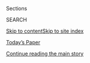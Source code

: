 <div id="app">

<div>

<div class="NYTAppHideMasthead css-1r6wvpq e1suatyy0">

<div class="section css-ui9rw0 e1suatyy2">

<div class="css-eph4ug er09x8g0">

<div class="css-6n7j50">

</div>

<span class="css-1dv1kvn">Sections</span>

<div class="css-10488qs">

<span class="css-1dv1kvn">SEARCH</span>

</div>

[Skip to content](#site-content)[Skip to site
index](#site-index)

</div>

<div class="css-10698na e1huz5gh0">

</div>

</div>

<div id="masthead-bar-one" class="section hasLinks css-15hmgas e1csuq9d3">

<div class="css-uqyvli e1csuq9d0">

</div>

<div class="css-1uqjmks e1csuq9d1">

</div>

<div class="css-9e9ivx">

[](https://myaccount.nytimes.com/auth/login?response_type=cookie&client_id=vi)

</div>

<div class="css-1bvtpon e1csuq9d2">

[Today’s Paper](https://www.nytimes.com/section/todayspaper)

</div>

</div>

</div>

</div>

<div data-aria-hidden="false">

<div id="site-content" data-role="main">

<div id="top-wrapper" class="css-15p45cc eaca97t0" type="top">

<div id="top-slug" class="css-19x0jxb eaca97t1" hidden="">

Advertisement

</div>

[Continue reading the main
story](#after-top)

<div class="ad top-wrapper" style="text-align:center;height:100%;display:block;min-height:90px">

<div id="top" class="place-ad" data-position="top" data-size-key="top">

</div>

</div>

<div id="after-top">

</div>

</div>

<div id="byline" class="section css-15h4p1b e9abtgs0">

<div class="css-1j21atc e1svk9qx1">

<div class="css-nfcc9b e1svk9qx3">

<div class="css-cnx41t">

![Portrait of Suhasini
Raj](https://static01.nyt.com/images/2019/11/22/reader-center/author-Suhasini-Raj/author-Suhasini-Raj-thumbLarge.png)

</div>

<div class="css-vl9dhg e1svk9qx5">

<div class="css-1nrhkj6 e1svk9qx6">

# Suhasini Raj

</div>

## <span></span>

Suhasini Raj has worked for over a decade as an investigative journalist
with Indian and international news outlets. 

<span class="css-dd5dyy">More**</span>

</div>

</div>

</div>

<div>

<div id="mid1-wrapper" class="css-1mn4oms eaca97t0" type="rank">

<div id="mid1-slug" class="css-1tag3rd eaca97t1">

Advertisement

</div>

[Continue reading the main
story](#after-mid1)

<div id="mid1" class="ad mid1-wrapper" style="text-align:center;height:100%;display:block">

</div>

<div id="after-mid1">

</div>

</div>

</div>

<div class="css-185go5a e1o5byef0">

<div class="css-15cbhtu">

  - [Latest](#stream-panel)
  - <span class="css-6n7j50">Search</span>
    <div class="control">
    <div class="label-container css-1dv1kvn">
    Search
    </div>
    <div class="css-wm4t3d">
    **<span id="clear-search-input" class="css-1dv1kvn">Clear this text
    input</span>
    </div>
    </div>
    <span class="css-1iovbfw"></span>

<div id="stream-panel" class="section css-8msx5b e1jz0cab1">

<div class="css-13mho3u">

1.  
    
    <div class="css-1cp3ece">
    
    <div class="css-1l4spti">
    
    [](/2020/07/23/world/asia/india-congress-sachin-pilot.html)
    
    <div class="css-79elbk">
    
    ![](https://static01.nyt.com/images/2020/07/23/world/23india-congress1/23india-congress1-thumbWide.jpg?quality=75&auto=webp&disable=upscale)
    
    </div>
    
    ## Scandal and Infighting Erupt Within India’s Ailing Congress Party
    
    Sachin Pilot, a prominent Congress politician, has been sidelined
    after being accused of bribing members to defect to Narendra Modi’s
    Bharatiya Janata Party.
    
    <div class="css-1nqbnmb ea5icrr0">
    
    By <span class="css-1n7hynb">Kai Schultz <span>and</span> Suhasini
    Raj</span>
    
    </div>
    
    </div>
    
    <div class="css-1lc2l26 e1xfvim33">
    
    </div>
    
    </div>

2.  
    
    <div class="css-1cp3ece">
    
    <div class="css-1l4spti">
    
    [](/2020/06/21/world/asia/coronavirus-india-hospitals-pregnant.html)
    
    <div class="css-79elbk">
    
    ![](https://static01.nyt.com/images/2020/06/19/world/00virus-india-hospital001sub/00virus-india-hospital001sub-thumbWide.jpg?quality=75&auto=webp&disable=upscale)
    
    </div>
    
    ## 8 Hospitals in 15 Hours: A Pregnant Woman’s Crisis in the Pandemic
    
    Her baby was coming, and her complications were growing more
    dangerous. But nowhere would take her — an increasingly common story
    as India’s health care system buckles under pressure.
    
    <div class="css-1nqbnmb ea5icrr0">
    
    By <span class="css-1n7hynb">Jeffrey Gettleman <span>and</span>
    Suhasini
    Raj</span>
    
    </div>
    
    </div>
    
    <div class="css-1lc2l26 e1xfvim33">
    
    </div>
    
    </div>

3.  
    
    <div class="css-1cp3ece">
    
    <div class="css-1l4spti">
    
    [](/2020/06/09/world/asia/india-coronavirus-women-economy.html)
    
    <div class="css-79elbk">
    
    ![](https://static01.nyt.com/images/2020/06/08/world/00virus-india-women4/00virus-india-women4-thumbWide-v2.jpg?quality=75&auto=webp&disable=upscale)
    
    </div>
    
    ## For Indian Women, the Coronavirus Economy Is a Devastating Setback
    
    India’s women were already dropping out of the labor force.
    Coronavirus restrictions — and one of the worst economic slumps in
    decades — threaten even more losses for them.
    
    <div class="css-1nqbnmb ea5icrr0">
    
    By <span class="css-1n7hynb">Kai Schultz <span>and</span> Suhasini
    Raj</span>
    
    </div>
    
    </div>
    
    <div class="css-1lc2l26 e1xfvim33">
    
    </div>
    
    </div>

4.  
    
    <div class="css-1cp3ece">
    
    <div class="css-1l4spti">
    
    [](/2020/05/27/world/asia/india-locusts-jaipur.html)
    
    <div class="css-79elbk">
    
    ![](https://static01.nyt.com/images/2020/05/27/world/27india-locusts-1/27india-locusts-1-thumbWide-v2.jpg?quality=75&auto=webp&disable=upscale)
    
    </div>
    
    ## ‘Overtaken by Aliens’: India Faces Another Plague as Locusts Swarm
    
    Blizzards of bugs are descending on India at an already tough time.
    Scientists say climate change is making the infestation worse.
    
    <div class="css-1nqbnmb ea5icrr0">
    
    By <span class="css-1n7hynb">Jeffrey Gettleman <span>and</span>
    Suhasini
    Raj</span>
    
    </div>
    
    </div>
    
    <div class="css-1lc2l26 e1xfvim33">
    
    </div>
    
    </div>

5.  
    
    <div class="css-1cp3ece">
    
    <div class="css-1l4spti">
    
    [](/2020/05/22/world/asia/india-bicycle-girl-migrants.html)
    
    <div class="css-79elbk">
    
    ![](https://static01.nyt.com/images/2020/06/02/world/22india-bike-promo/merlin_172735011_9aa26fba-ff92-4896-827c-9acb6bb9db2c-thumbWide.jpg?quality=75&auto=webp&disable=upscale)
    
    </div>
    
    ## ‘Lionhearted’ Girl Bikes Dad Across India, Inspiring a Nation
    
    A 15-year-old migrant girl pedaled hundreds of miles to bring her
    injured father back to their home village. India’s cycling
    federation has taken notice.
    
    <div class="css-1nqbnmb ea5icrr0">
    
    By <span class="css-1n7hynb">Jeffrey Gettleman <span>and</span>
    Suhasini
    Raj</span>
    
    </div>
    
    </div>
    
    <div class="css-1lc2l26 e1xfvim33">
    
    </div>
    
    </div>

6.  
    
    <div class="css-1cp3ece">
    
    <div class="css-1l4spti">
    
    [](/2020/05/08/world/asia/india-leak-train-reopen.html)
    
    <div class="css-79elbk">
    
    ![](https://static01.nyt.com/images/2020/05/08/world/08india1-copy/08india1-copy-thumbWide-v2.jpg?quality=75&auto=webp&disable=upscale)
    
    </div>
    
    ## As India Reopens, Deadly Accidents Break Out
    
    A group of laborers trying to get home were run over by a train a
    day after a disaster at a plastics factory.
    
    <div class="css-1nqbnmb ea5icrr0">
    
    By <span class="css-1n7hynb">Jeffrey Gettleman, Suhasini Raj
    <span>and</span> Hari
    Kumar</span>
    
    </div>
    
    </div>
    
    <div class="css-1lc2l26 e1xfvim33">
    
    </div>
    
    </div>

7.  
    
    <div class="css-1cp3ece">
    
    <div class="css-1l4spti">
    
    [](/2020/05/07/world/asia/india-lg-gas.html)
    
    <div class="css-79elbk">
    
    ![](https://static01.nyt.com/images/2020/05/07/world/07india-gas-1/merlin_172261560_ed6904ec-bec1-4a83-8372-443eda83e8f6-thumbWide.jpg?quality=75&auto=webp&disable=upscale)
    
    </div>
    
    ## Gas Leak in India at LG Factory Kills 11 and Sickens Hundreds
    
    Residents in eastern India woke up in the middle of the night
    surrounded by a cloud of styrene vapor. Many couldn’t breathe.
    
    <div class="css-1nqbnmb ea5icrr0">
    
    By <span class="css-1n7hynb">Jeffrey Gettleman, Suhasini Raj, Kai
    Schultz <span>and</span> Sameer
    Yasir</span>
    
    </div>
    
    </div>
    
    <div class="css-1lc2l26 e1xfvim33">
    
    </div>
    
    </div>

8.  
    
    <div class="css-1cp3ece">
    
    <div class="css-1l4spti">
    
    [](/2020/04/19/world/asia/india-coronavirus-lockdown.html)
    
    <div class="css-79elbk">
    
    ![](https://static01.nyt.com/images/2020/04/17/world/00virus-india-lockdown-1/merlin_171627354_baf5f485-f107-4423-9eb2-728c4af20a77-thumbWide.jpg?quality=75&auto=webp&disable=upscale)
    
    </div>
    
    ## Powered by Fear, Indians Embrace Coronavirus Lockdown
    
    Volunteers set up their own roadblocks. Neighborhoods set their own
    limits. The efforts could help the fractious country battle the
    outbreak but risk also stoking divisions and xenophobia.
    
    <div class="css-1nqbnmb ea5icrr0">
    
    By <span class="css-1n7hynb">Jeffrey Gettleman <span>and</span>
    Suhasini
    Raj</span>
    
    </div>
    
    </div>
    
    <div class="css-1lc2l26 e1xfvim33">
    
    </div>
    
    </div>

9.  
    
    <div class="css-1cp3ece">
    
    <div class="css-1l4spti">
    
    [](/2020/04/12/world/asia/india-coronavirus-muslims-bigotry.html)
    
    <div class="css-79elbk">
    
    ![](https://static01.nyt.com/images/2020/04/10/world/00india-muslims-top/merlin_171461883_39509ffc-ed6f-4367-9ebd-b92624761569-thumbWide.jpg?quality=75&auto=webp&disable=upscale)
    
    </div>
    
    ## In India, Coronavirus Fans Religious Hatred
    
    Indian officials are blaming an Islamic group for spreading the
    virus, and Muslims have been targeted in a wave of violence.
    
    <div class="css-1nqbnmb ea5icrr0">
    
    By <span class="css-1n7hynb">Jeffrey Gettleman, Kai Schultz
    <span>and</span> Suhasini
    Raj</span>
    
    </div>
    
    </div>
    
    <div class="css-1lc2l26 e1xfvim33">
    
    </div>
    
    </div>

10. 
    
    <div class="css-1cp3ece">
    
    <div class="css-1l4spti">
    
    [](/2020/04/04/world/asia/india-modi-citizenship-muslims-assam.html)
    
    <div class="css-79elbk">
    
    ![](https://static01.nyt.com/images/2020/04/06/world/asia/monavra-still/monavra-still-thumbWide-v2.jpg?quality=75&auto=webp&disable=upscale)
    
    </div>
    
    ## ‘Muslims Are Foreigners’: Inside India’s Campaign to Decide Who Is a Citizen
    
    Tribunal members in the state of Assam say they felt pressured to
    declare Muslims noncitizens as the government seeks to expel illegal
    migrants. Some politicians have vowed to take the process
    nationwide.
    
    <div class="css-1nqbnmb ea5icrr0">
    
    By <span class="css-1n7hynb">Karan Deep Singh <span>and</span>
    Suhasini Raj</span>
    
    </div>
    
    </div>
    
    <div class="css-1lc2l26 e1xfvim33">
    
    </div>
    
    </div>

<div class="css-13mho3u">

<div class="css-1t62hi8">

<div class="css-1stvaey">

Show
More

<div>

<div style="border:0;clip:rect(0 0 0 0);height:1px;margin:-1px;overflow:hidden;white-space:nowrap;padding:0;width:1px;position:absolute" data-role="log" data-aria-live="assertive">

</div>

<div style="border:0;clip:rect(0 0 0 0);height:1px;margin:-1px;overflow:hidden;white-space:nowrap;padding:0;width:1px;position:absolute" data-role="log" data-aria-live="assertive">

</div>

<div style="border:0;clip:rect(0 0 0 0);height:1px;margin:-1px;overflow:hidden;white-space:nowrap;padding:0;width:1px;position:absolute" data-role="log" data-aria-live="polite">

</div>

<div style="border:0;clip:rect(0 0 0 0);height:1px;margin:-1px;overflow:hidden;white-space:nowrap;padding:0;width:1px;position:absolute" data-role="log" data-aria-live="polite">

</div>

</div>

</div>

</div>

</div>

</div>

<div class="css-g6hk37 supplemental">

<div id="mid2-wrapper" class="css-10wkyv7 eaca97t0" type="lede">

<div id="mid2-slug" class="css-1tag3rd eaca97t1">

Advertisement

</div>

[Continue reading the main
story](#after-mid2)

<div id="mid2" class="ad mid2-wrapper" style="text-align:center;height:100%;display:block;min-height:250px">

</div>

<div id="after-mid2">

</div>

</div>

## Feedback? Questions?

<div class="css-hftqp3">

Include your name, the article headline, and your message.

</div>

Email Author

</div>

</div>

</div>

</div>

</div>

</div>

## Site Index

<div>

</div>

## Site Information Navigation

  - [© <span>2020</span> <span>The New York Times
    Company</span>](https://help.nytimes.com/hc/en-us/articles/115014792127-Copyright-notice)

<!-- end list -->

  - [NYTCo](https://www.nytco.com/)
  - [Contact
    Us](https://help.nytimes.com/hc/en-us/articles/115015385887-Contact-Us)
  - [Work with us](https://www.nytco.com/careers/)
  - [Advertise](https://nytmediakit.com/)
  - [T Brand Studio](http://www.tbrandstudio.com/)
  - [Your Ad
    Choices](https://www.nytimes.com/privacy/cookie-policy#how-do-i-manage-trackers)
  - [Privacy](https://www.nytimes.com/privacy)
  - [Terms of
    Service](https://help.nytimes.com/hc/en-us/articles/115014893428-Terms-of-service)
  - [Terms of
    Sale](https://help.nytimes.com/hc/en-us/articles/115014893968-Terms-of-sale)
  - [Site
    Map](https://spiderbites.nytimes.com)
  - [Help](https://help.nytimes.com/hc/en-us)
  - [Subscriptions](https://www.nytimes.com/subscription?campaignId=37WXW)

</div>

</div>
